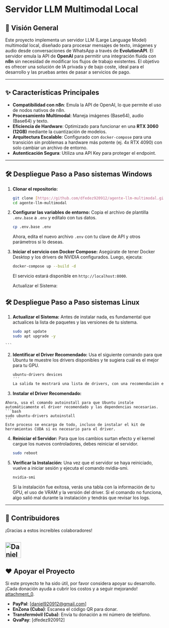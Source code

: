 # Servidor LLM Multimodal Local

## 🚀 Visión General

Este proyecto implementa un servidor LLM (Large Language Model) multimodal local, diseñado para procesar mensajes de texto, imágenes y audio desde conversaciones de WhatsApp a través de **EvolutionAPI**. El servidor emula la API de **OpenAI** para permitir una integración fluida con **n8n** sin necesidad de modificar los flujos de trabajo existentes. El objetivo es ofrecer una solución de IA privada y de bajo coste, ideal para el desarrollo y las pruebas antes de pasar a servicios de pago.

---

## ✨ Características Principales

-   **Compatibilidad con n8n**: Emula la API de OpenAI, lo que permite el uso de nodos nativos de n8n.
-   **Procesamiento Multimodal**: Maneja imágenes (Base64), audio (Base64) y texto.
-   **Eficiencia de Hardware**: Optimizado para funcionar en una **RTX 3060 (12GB)** mediante la cuantización de modelos.
-   **Arquitectura Escalable**: Configurado con `docker-compose` para una transición sin problemas a hardware más potente (ej. 4x RTX 4090) con solo cambiar un archivo de entorno.
-   **Autenticación Segura**: Utiliza una API Key para proteger el endpoint.

---

## 🛠️ Despliegue Paso a Paso sistemas Windows

1.  **Clonar el repositorio:**
    ```bash
    git clone [https://github.com/dfedez920912/agente-llm-multimodal.git](https://github.com/dfedez920912/agente-llm-multimodal.git)
    cd agente-llm-multimodal
    ```
2.  **Configurar las variables de entorno:**
    Copia el archivo de plantilla `.env.base` a `.env` y edítalo con tus datos.
    ```bash
    cp .env.base .env
    ```
    Ahora, edita el nuevo archivo `.env` con tu clave de API y otros parámetros si lo deseas.
3.  **Iniciar el servicio con Docker Compose:**
    Asegúrate de tener Docker Desktop y los drivers de NVIDIA configurados. Luego, ejecuta:
    ```bash
    docker-compose up --build -d
    ```
    El servicio estará disponible en `http://localhost:8000`.

    Actualizar el Sistema:

## 🛠️ Despliegue Paso a Paso sistemas Linux
1.   **Actualizar el Sistema:**
     Antes de instalar nada, es fundamental que actualices la lista de paquetes y las versiones de tu sistema.
     ```bash
     sudo apt update
     sudo apt upgrade -y
    ```

2.   **Identificar el Driver Recomendado:**
     Usa el siguiente comando para que Ubuntu te muestre los drivers disponibles y te sugiera cuál es el mejor para tu GPU.
     
     ```bash
     ubuntu-drivers devices
     ´´´
     La salida te mostrará una lista de drivers, con una recomendación entre paréntesis, como (recommended).

3.   **Instalar el Driver Recomendado:**

    Ahora, usa el comando autoinstall para que Ubuntu instale automáticamente el driver recomendado y las dependencias necesarias.
    ```bash
    sudo ubuntu-drivers autoinstall
    ```
    Este proceso se encarga de todo, incluso de instalar el kit de herramientas CUDA si es necesario para el driver.
4.  **Reiniciar el Servidor:**
    Para que los cambios surtan efecto y el kernel cargue los nuevos controladores, debes reiniciar el servidor.
    ```Bash
    sudo reboot
    ```
5. **Verificar la Instalación:**
    Una vez que el servidor se haya reiniciado, vuelve a iniciar sesión y ejecuta el comando nvidia-smi.
    ```bash
    nvidia-smi
    ```
    Si la instalación fue exitosa, verás una tabla con la información de tu GPU, el uso de VRAM y la versión del driver.  Si el comando no funciona, algo salió mal durante la instalación y tendrás que revisar los logs.

---

## 🤝 Contribuidores

¡Gracias a estos increíbles colaboradores! 

<a href="https://github.com/dfedez920912"><img src="https://github.com/tu-usuario-1.png" width="50" alt="Daniel Fernandez Sotolongo"></a>
---

## ❤️ Apoyar el Proyecto

Si este proyecto te ha sido útil, por favor considera apoyar su desarrollo. ¡Cada donación ayuda a cubrir los costos y a seguir mejorando! [attachment_0](attachment).

* **PayPal**: [daniel920912@gmail.com]
* **EnZona (Cuba)**: Escanea el código QR para donar. 
* **Transfermóvil (Cuba)**: Envía tu donación a mi número de teléfono. 
* **QvaPay**: [dfedez920912] 
